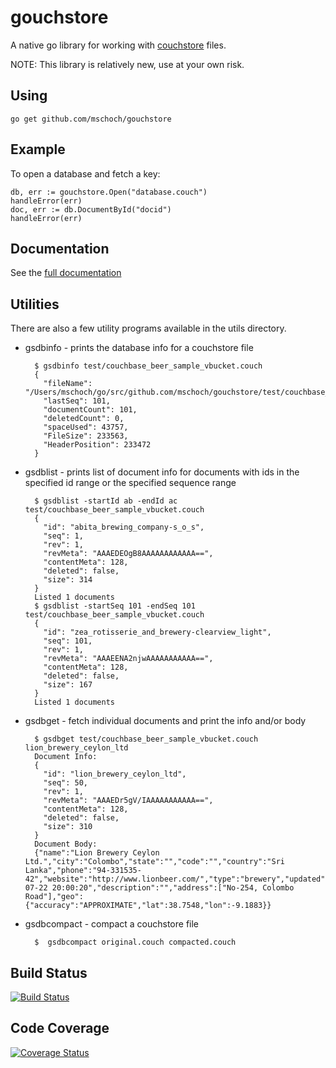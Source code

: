 # gouchstore

A native go library for working with [couchstore](https://github.com/couchbase/couchstore) files.

NOTE: This library is relatively new, use at your own risk.

## Using

    go get github.com/mschoch/gouchstore

## Example

To open a database and fetch a key:

	db, err := gouchstore.Open("database.couch")
	handleError(err)
	doc, err := db.DocumentById("docid")
	handleError(err)

## Documentation

See the [full documentation](http://godoc.org/github.com/mschoch/gouchstore)

## Utilities

There are also a few utility programs available in the utils directory.

* gsdbinfo - prints the database info for a couchstore file

		$ gsdbinfo test/couchbase_beer_sample_vbucket.couch 
		{
		  "fileName": "/Users/mschoch/go/src/github.com/mschoch/gouchstore/test/couchbase_beer_sample_vbucket.couch",
		  "lastSeq": 101,
		  "documentCount": 101,
		  "deletedCount": 0,
		  "spaceUsed": 43757,
		  "FileSize": 233563,
		  "HeaderPosition": 233472
		}

* gsdblist - prints list of document info for documents with ids in the specified id range or the specified sequence range

		$ gsdblist -startId ab -endId ac test/couchbase_beer_sample_vbucket.couch
		{
		  "id": "abita_brewing_company-s_o_s",
		  "seq": 1,
		  "rev": 1,
		  "revMeta": "AAAEDEOgB8AAAAAAAAAAAA==",
		  "contentMeta": 128,
		  "deleted": false,
		  "size": 314
		}
		Listed 1 documents
		$ gsdblist -startSeq 101 -endSeq 101 test/couchbase_beer_sample_vbucket.couch 
		{
		  "id": "zea_rotisserie_and_brewery-clearview_light",
		  "seq": 101,
		  "rev": 1,
		  "revMeta": "AAAEENA2njwAAAAAAAAAAA==",
		  "contentMeta": 128,
		  "deleted": false,
		  "size": 167
		}
		Listed 1 documents

* gsdbget - fetch individual documents and print the info and/or body

		$ gsdbget test/couchbase_beer_sample_vbucket.couch lion_brewery_ceylon_ltd
		Document Info:
		{
		  "id": "lion_brewery_ceylon_ltd",
		  "seq": 50,
		  "rev": 1,
		  "revMeta": "AAAEDr5gV/IAAAAAAAAAAA==",
		  "contentMeta": 128,
		  "deleted": false,
		  "size": 310
		}
		Document Body:
		{"name":"Lion Brewery Ceylon Ltd.","city":"Colombo","state":"","code":"","country":"Sri Lanka","phone":"94-331535-42","website":"http://www.lionbeer.com/","type":"brewery","updated":"2010-07-22 20:00:20","description":"","address":["No-254, Colombo Road"],"geo":{"accuracy":"APPROXIMATE","lat":38.7548,"lon":-9.1883}}

* gsdbcompact - compact a couchstore file

		$  gsdbcompact original.couch compacted.couch

## Build Status

[![Build Status](https://drone.io/github.com/mschoch/gouchstore/status.png)](https://drone.io/github.com/mschoch/gouchstore/latest)

## Code Coverage

[![Coverage Status](https://coveralls.io/repos/mschoch/gouchstore/badge.png?branch=master)](https://coveralls.io/r/mschoch/gouchstore?branch=master)